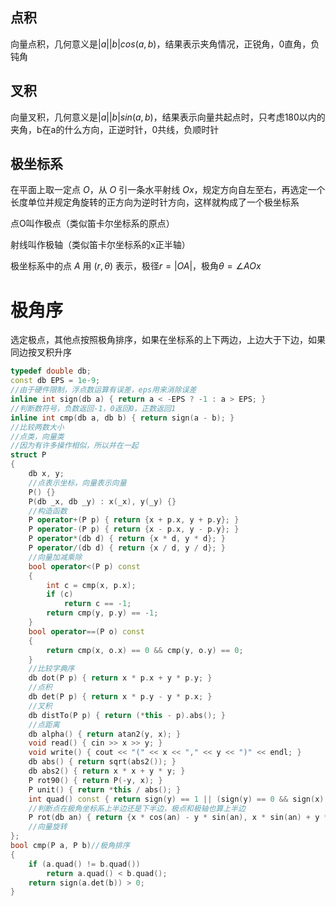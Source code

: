 ## 点积
向量点积，几何意义是$|a||b|cos(a,b)$，结果表示夹角情况，正锐角，0直角，负钝角
## 叉积
向量叉积，几何意义是$|a||b|sin(a,b)$，结果表示向量共起点时，只考虑180以内的夹角，b在a的什么方向，正逆时针，0共线，负顺时针
## 极坐标系
在平面上取一定点 $O$，从 $O$ 引一条水平射线 $Ox$，规定方向自左至右，再选定一个长度单位并规定角旋转的正方向为逆时针方向，这样就构成了一个极坐标系

点O叫作极点（类似笛卡尔坐标系的原点）

射线叫作极轴（类似笛卡尔坐标系的x正半轴）

极坐标系中的点 $A$ 用 $(r,\theta)$ 表示，极径$r=|OA|$，极角$\theta=\angle AOx$

# 极角序
选定极点，其他点按照极角排序，如果在坐标系的上下两边，上边大于下边，如果同边按叉积升序
```cpp
typedef double db;
const db EPS = 1e-9;
//由于硬件限制，浮点数运算有误差，eps用来消除误差
inline int sign(db a) { return a < -EPS ? -1 : a > EPS; }
//判断数符号，负数返回-1，0返回0，正数返回1
inline int cmp(db a, db b) { return sign(a - b); }
//比较两数大小
//点类，向量类
//因为有许多操作相似，所以并在一起
struct P
{
    db x, y;
    //点表示坐标，向量表示向量
    P() {}
    P(db _x, db _y) : x(_x), y(_y) {}
    //构造函数
    P operator+(P p) { return {x + p.x, y + p.y}; }
    P operator-(P p) { return {x - p.x, y - p.y}; }
    P operator*(db d) { return {x * d, y * d}; }
    P operator/(db d) { return {x / d, y / d}; }
    //向量加减乘除
    bool operator<(P p) const
    {
        int c = cmp(x, p.x);
        if (c)
            return c == -1;
        return cmp(y, p.y) == -1;
    }
    bool operator==(P o) const
    {
        return cmp(x, o.x) == 0 && cmp(y, o.y) == 0;
    }
    //比较字典序
    db dot(P p) { return x * p.x + y * p.y; }
    //点积
    db det(P p) { return x * p.y - y * p.x; }
    //叉积
    db distTo(P p) { return (*this - p).abs(); }
    //点距离
    db alpha() { return atan2(y, x); }
    void read() { cin >> x >> y; }
    void write() { cout << "(" << x << "," << y << ")" << endl; }
    db abs() { return sqrt(abs2()); }
    db abs2() { return x * x + y * y; }
    P rot90() { return P(-y, x); }
    P unit() { return *this / abs(); }
    int quad() const { return sign(y) == 1 || (sign(y) == 0 && sign(x) >= 0); }
    //判断点在极角坐标系上半边还是下半边，极点和极轴也算上半边
    P rot(db an) { return {x * cos(an) - y * sin(an), x * sin(an) + y * cos(an)}; }
    //向量旋转
};
bool cmp(P a, P b)//极角排序
{
    if (a.quad() != b.quad())
        return a.quad() < b.quad();
    return sign(a.det(b)) > 0;
}
```
